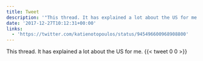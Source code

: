 ```yaml
---
title: Tweet
description: '"This thread. It has explained a lot about the US for me. "'
date: '2017-12-27T10:12:31+00:00'
links:
  - 'https://twitter.com/katienotopoulos/status/945496600968908800'
---
```

This thread. It has explained a lot about the US for me. 
      {{< tweet 0 0 >}}
    
